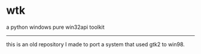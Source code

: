 wtk
===

a python windows pure win32api toolkit


-----
this is an old repository I made to port a system that used gtk2 to win98.
